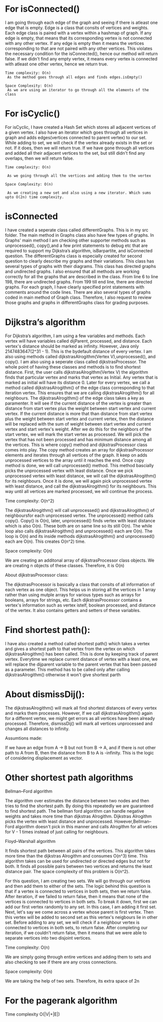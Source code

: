 # For isConnected()

I am going through each edge of the graph and seeing if there is atleast
one edge that is empty. Edge is a class that consits of vertices and weights. Each edge class is paired with a vertex within a hashmap of graph. If any edge is empty, that means that its corresponding vertex is not connected with any other vertex. If any edge is empty then it means the vertices corresponding to that are not paired with any other vertices. This violates the necessary condition for the isConnected(), hence our method will return false. If we didn't find any empty vertex, it means every vertex is connected with atleast one other vertex, hence we return true.

    Time complexity: O(n)
     As the method goes through all edges and finds edges.isEmpty()

    Space Complexity: O(n)
     As we are using an iterator to go through all the elements of the class


# For isCyclic()

For isCyclic, I have created a Hash Set which stores all adjacent vertices of a given vertex. I also have an iterator which goes through all vertices in graph and adds edges(vertices connected to parent vertex) to our set. While adding to set, we will check if the vertex already exists in the set or not. If it does, then we will return true. If we have gone through all vertices and added all their adjacent vertices to the set, but still didn't find any overlaps, then we will return false.

    Time complexity: O(n)

     As we going through all the vertices and adding them to the vertex

    Space Complexity: O(n)

     As we creating a new set and also using a new iterator. Which sums upto O(2n) time complexity.

# isConnected

I have created a seperate class called differentGraphs. This is in my src folder. The main method in Graphs class also have few types of graphs.
In Graphs' main method I am checking other supporter methods such as unprocessed(), copy(),and a few print statements to debug etc that are required to support my Dijkstra’s algorithm, isBarpartite, and isConnected question. The differentGraphs class is especially created for second question to clearly describe my graphs and their variations. This class has several types of graphs with their diagrams. This class has directed graphs and undirected graphs. I also ensured that all methods are working correctly for all the graphs that are described in the class. From line 6 to line 198, there are undirected graphs. From 199 till end line, there are directed graphs. For each graph, I have  clearly specified print statements with comments around the code lines. There are also several types of graphs coded in main method of Graph class. Therefore, I also request to review those graphs and graphs in differentGraphs class for grading purposes.




# Dijkstra’s algorithm

For Dijkstra’s algorithm, I am using a few variables and methods.
Each vertex will have variables called dijParent, processed, and distance. Each vertex's distance should be marked as infinity. However, Java only 2147483647(2^31 - 1). This is the bydefault distance of every vertex. I am also using methods called dijkstrasAlrogithm(Vertex V),unprocessed(), and copy(). I am also using a seperate class called dijkstrasProcessor. The whole point of having these classes and methods is to find shortest distance. First, the user calls dijkstrasAlrogithm(Vertex V) the algorithm finds that particular vertex and marks that vertex as Initial. Any vertex that is marked as initial will have its distance 0. Later for every vertex, we call a method called dijkstrasAlrogithm() of the edge class corresponding to that iteration vertex. This ensures that we are calling dijkstrasAlrogithm() for all neighbours. The dijkstrasAlrogithm() of the edge class takes a key as paramenter. It will see if the current distance of the vertex is greater than distance from start vertex plus the weight between start vertex and current vertex. If the current distance is more that  than distance from start vertex plus the weight between start vertex and current vertex, then the distance will be replaced with the sum of weight between start vertex and current vertex and start vertex's weight. After we do this for the neighbors of the start vertex, we will mark the start vertex as processed. We will pick the vertex that has not been processed and has minimum distance among all the vertices. This is where copy() method and dijkstrasProcessor class comes into play. The copy method creates an array for dijkstrasProcessor elements and iterates through all vertices of the graph. It keep on adds unprocessed vertices to the array until it reaches the end. Once copy method is done, we will call unprocessed() method. This method bascially picks the unprocessed vertex with least distance. Once we pick unprocessed vertex with least distance, we will call the dijkstrasAlrogithm() for its neighbours. Once it is done, we will again pick unprocessed vertex with least distance, and call the dijkstrasAlrogithm() for its neighbours. This way until all vertices are marked processed, we will continue the process.

Time complexity: O(n^2)

The dijkstrasAlrogithm() will call unprocessed() and dijkstrasAlrogithm() of neighboursfor each unprocessed vertex. The unprocessed() method calls copy(). Copy() is O(n), later, unprocessed() finds vertex with least distance which is also O(n). These both are on same line so its still O(n). The while loop also calls dijkstrasAlrogithm() and unprocessed() each are O(n). The loop is O(n) and its inside methods dijkstrasAlrogithm() and unprocessed() each are O(n). This creates O(n^2) time.

Space complexity: O(n)

We are creating an additonal array of dijkstrasProcessor class objects.
We are creating n objects of these classes.
Therefore, it is O(n)



About dijkstrasProcessor class:

The dijkstrasProcessor is basically a class that consits of all information of each vertex as one object. This helps us in storing all the vertices in 1 array rather than using mutple arrays for various types such as arrays for booleans, arrays for strings, etc. Each dijkstrasProcessor contains a vertex's information such as vertex istelf, boolean processed, and distance of the vertex. It also contains getters and setters of these variables.


# Find shortest path():

I have also created a method called shortest path() which takes a vertex and gives a shortest path to that vertex from the vertex on which dijkstrasAlrogithm() has been called. This is done by keeping track of parent vertex. Everytime we replace current distance of vertex with a least one, we will replace the dijparent variable to the parent vertex that has been passed as a parameter. This method has to be called only after calling
dijkstrasAlrogithm() otherwise it won't give shortest parth



# About dismissDij():

The dijkstrasAlrogithm() will mark all find shortest distances of every vertex and marks them processes. However, If we call dijkstrasAlrogithm() again for a
different vertex, we might get errors as all vertices have been already processed. Therefore, dismissDij() will mark all vertices unprocessed and changes all distances to infinity.

Assumtions made:

If we have an edge from A -> B but not from B -> A, and if there is not other path to A from B, then the distance from B to A is -infinity. This is the logic of considering displacement as vector.

# Other shortest path algorithms

Bellman–Ford algorithm

The algorithm over estimates the distance between two nodes and then tries to find the shortest path. By doing this repeatedly we are guaranteed to find shortest path. The bellman ford algorithm can handle negative weights and takes more time than dijkstras Alrogithm. Dijkstras Alrogithm picks the vertex with least distance and unprocessed. However,Bellman–Ford algorithm doesn't pick in this manner and calls Alrogithm for all vetices for V - 1 times instead of just calling for neighbours.

Floyd–Warshall algorithm

It finds shortest path between all pairs of the vertices. This algorithm takes more time than the dijkstras Alrogithm and consumes O(n^3) time. This algorithm takes can be used for undirected or directed edges but not for both. It finds all possible pairs between two vertices and returns the least distance pair. The space complexity of this problem is O(n^2).




For this question, I am creating two sets. We will go through our vertices and then add them to either of the sets. The logic behind this question is that if a vertex is connected to vertices in both sets, then we return false. After iteration, if we failed to return false, then it means that none of the vertices is connected to vertices in both sets. To break it down, first we can add our first vertex randomly to any set. In this case, I am adding it first set. Next, let's say we come across a vertex whose parent is first vertex. Then this vertex will be added to second set as this vertex's neigbours lie in other set. Before adding to any set, we will check if a neighbour vertex is connected to vertices in both sets, to return false. After completing our iteration, if we couldn't return false, then it means that we were able to separate vertices into two disjoint vertices.

Time complexity: O(n)

We are simply going through entire vertices and adding them to sets and also checking to see if there are any cross connections.

Space complexity: O(n)

  We are taking the help of two sets. Therefore, its extra space of 2n


# For the pagerank algorithm



Time complexity O(|V|+|E|)

